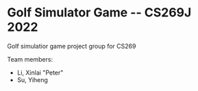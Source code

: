 # Golf Simulator Game -- CS269J 2022
Golf simulatior game project group for CS269

Team members:

* Li, Xinlai "Peter"
* Su, Yiheng
